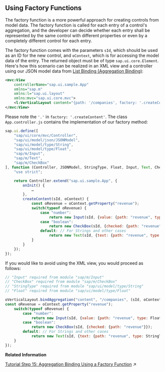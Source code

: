 <!-- loio335848ac1174435c901baaa55f6d7819 -->

## Using Factory Functions

The factory function is a more powerful approach for creating controls from model data. The factory function is called for each entry of a control's aggregation, and the developer can decide whether each entry shall be represented by the same control with different properties or even by a completely different control for each entry.

The factory function comes with the parameters `sId`, which should be used as an ID for the new control, and `oContext`, which is for accessing the model data of the entry. The returned object must be of type `sap.ui.core.Element`. Here's how this scenario can be realized in an XML view and a controller using our JSON model data from [List Binding \(Aggregation Binding\)](list-binding-aggregation-binding-91f0577.md):

```xml
<mvc:View
    controllerName="sap.ui.sample.App"
    xmlns="sap.m"
    xmlns:l="sap.ui.layout"
    xmlns:mvc="sap.ui.core.mvc">
    <l:VerticalLayout content="{path: '/companies', factory: '.createContent'}" class="sapUiContentPadding" width="100%"/>
</mvc:View>
```

Please note the `'.'` in `factory: '.createContent'`. The class `App.controller.js` contains the implementation of our factory method:

```js
sap.ui.define([
    "sap/ui/core/mvc/Controller",
    "sap/ui/model/json/JSONModel",
    "sap/ui/model/type/String",
    "sap/ui/model/type/Float",
    "sap/m/Input",
    "sap/m/Text",
    "sap/m/CheckBox"
], function (Controller, JSONModel, StringType, Float, Input, Text, CheckBox) {
    "use strict";

    return Controller.extend("sap.ui.sample.App", {
        onInit() {
            …
        },
        createContent(sId, oContext) {
            const oRevenue = oContext.getProperty("revenue");
            switch(typeof oRevenue) {
                case "number":
                    return new Input(sId, {value: {path: "revenue", type: Float}}); 
                case "boolean":
                    return new CheckBox(sId, {checked: {path: "revenue"}});
                default: // For Strings and other cases
                    return new Text(sId, {text: {path: "revenue", type: StringType}});
            }
        }
    });
});
```

If you would like to avoid using the XML view, you would proceed as follows:

```js
// "Input" required from module "sap/m/Input"
// "CheckBox" required from module "sap/m/CheckBox"
// "StringType" required from module "sap/ui/model/type/String"
// "Float" required from module "sap/ui/model/type/Float"

oVerticalLayout.bindAggregation("content", "/companies", (sId, oContext) => {
const oRevenue = oContext.getProperty("revenue");
    switch(typeof oRevenue) {
        case "number":
            return new Input(sId, {value: {path: "revenue", type: Float}});
        case "boolean":
            return new CheckBox(sId, {checked: {path: "revenue"}});
        default: // For Strings and other cases
            return new Text(sId, {text: {path: "revenue", type: StringType}});
    }
});
```

**Related Information**  


[Tutorial Step 15: Aggregation Binding Using a Factory Function](https://help.sap.com/viewer/3343ff76a027486c829f8aa5b0fde28f/DEV_SAPUI5_ABAP/en-US/284a036c8ff943238fb65bf5a2676fb7.html "Instead of using a single hard-coded template control, we now opt for a factory function to generate different controls based on the data received at runtime. This approach is much more flexible and allows for the display of complex or heterogeneous data.") :arrow_upper_right:


